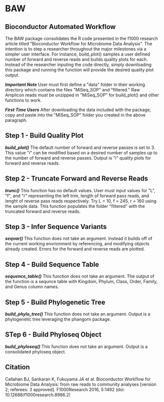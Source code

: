 # BAW
## Bioconductor Automated Workflow
The BAW package consolidates the R code presented in the f1000 research article titled "Bioconductor Workflow for Microbiome Data 
Analysis". The intention is to step a researcher throughout the major milestones via a simpler user interface. For instance, 
build_plot() samples a user defined number of forward and reverse reads and builds quality plots for each. Instead of the researcher 
inputing the code directly, simply downloading this package and running the function will provide the desired quality plot output. 

***Important Note*** User must first define a "data" folder in their working directory which contains the files "MiSeq_SOP" and "filtered."
Raw Amplicon reads must be unzipped in "MiSeq_SOP" for build_plot() and other functions to work. 

***First Time Users*** After downloading the data included with the package, copy and paste into the "MiSeq_SOP" folder you created in 
the above paragraph. 

## Step 1 - Build Quality Plot
***build_plot()*** The default number of forward and reverse passes is set to 3. This value "i" can be modified based on a desired number 
of samples up to the number of forward and reverse passes. Output is "i" quality plots for forward and reverse reads.

## Step 2 - Truncate Forward and Reverse Reads
***trunc()*** This function has no default values. User must input values for "L", "f", and "r" representing the left trim, length of
forward pass reads, and lenght of reverse pass reads respectively. Try L = 10, f = 245, r = 160 using the sample data. This function 
populates the folder "filtered" with the truncated forward and reverse reads.

## Step 3 - Infer Sequence Variants
***seqvar()*** This function does not take an argument. Instead it builds off of the current working envrionment by referencing, and 
modifying objects already created. Errors for the forward and reverse reads are plotted. 

## Step 4 - Build Sequence Table
***sequence_table()*** This function does not take an argument. The output of the function is a sequnce table with Kingdom, Phylum, 
Class, Order, Family, and Genus column names.

## Step 5 - Build Phylogenetic Tree
***build_phylo_tree()*** This function does not take an argument. Output is a phylogenetic tree leveraging the phangorn package.  

## STep 6 - Build Phyloseq Object
***build_phyloseq()*** This function does not take an argument. Output is a consolidated phyloseq object.

## Citation
Callahan BJ, Sankaran K, Fukuyama JA et al. Bioconductor Workflow for Microbiome Data Analysis: from raw reads to community 
analyses [version 2; referees: 3 approved]. F1000Research 2016, 5:1492 (doi: 10.12688/f1000research.8986.2) 

